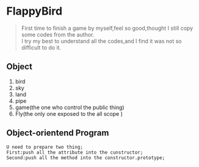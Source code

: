 # FlappyBird
>First time to finish a game by myself,feel so good,thought I still copy some codes from the author.<br>
I try my best to understand all the codes,and I find it was not so difficult to do it.
## Object
1. bird
2. sky
3. land
4. pipe
5. game(the one who control the public thing)
6. Fly(the only one  exposed to the all scope )
## Object-orientend Program
```
U need to prepare two thing;
First:push all the attribute into the cunstructor;
Second:push all the method into the constructor.prototype;
```
